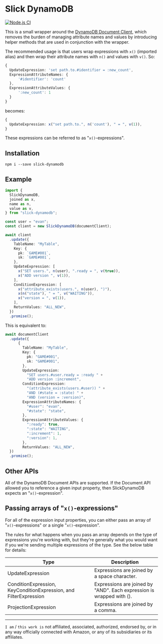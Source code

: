# Slick DynamoDB

[![Node.js CI](https://github.com/evanandrewrose/slick-dynamodb/actions/workflows/node.js.yml/badge.svg)](https://github.com/evanandrewrose/slick-dynamodb/actions/workflows/node.js.yml)

This is a small wrapper around the [DynamoDB Document
Client](https://docs.aws.amazon.com/AWSJavaScriptSDK/latest/AWS/DynamoDB/DocumentClient.html), which
removes the burden of managing attribute names and values by introducing helper methods that are
used in conjunction with the wrapper.

The recommended usage is that users wrap expressions with `x()` (imported alias) and then wrap their
attribute names with `n()` and values with `v()`. So:

```typescript
{
  UpdateExpression: 'set path.to.#identifier = :new_count',
  ExpressionAttributeNames: {
      '#identifier': 'count'
  },
  ExpressionAttributeValues: {
      ':new_count': 1
  }
}
```

becomes:

```typescript
{
  UpdateExpression: x("set path.to.", n('count'), " = ", v(1)),
}
```

These expressions can be referred to as "`x()`-expressions".

## Installation

`npm i --save slick-dynamodb`

## Example

```typescript
import {
  SlickDynamoDB,
  joined as x,
  name as n,
  value as v,
} from "slick-dynamodb";

const user = "evan";
const client = new SlickDynamoDB(documentClient);

await client
  .update({
    TableName: "MyTable",
    Key: {
      pk: `GAME#001`,
      sk: `GAME#001`,
    },
    UpdateExpression: [
      x("SET users.", n(user), ".ready = ", v(true)),
      x("ADD version ", v(1)),
    ],
    ConditionExpression: [
      x("attribute_exists(users.", n(user), ")"),
      x(n("state"), " = ", v("WAITING")),
      x("version = ", v(1)),
    ],
    ReturnValues: "ALL_NEW",
  })
  .promise();
```

This is equivalent to:

```typescript
await documentClient
  .update({
      {
        TableName: "MyTable",
        Key: {
          pk: "GAME#001",
          sk: "GAME#001",
        },
        UpdateExpression:
          "SET users.#user.ready = :ready " +
          "ADD version :increment",
        ConditionExpression:
          "(attribute_exists(users.#user)) " +
          "AND (#state = :state) " +
          "AND (version = :version)",
        ExpressionAttributeNames: {
          "#user": "evan",
          "#state": "state",
        },
        ExpressionAttributeValues: {
          ":ready": true,
          ":state": "WAITING",
          ":increment": 1,
          ":version": 1,
        },
        ReturnValues: "ALL_NEW",
  })
  .promise();
```

## Other APIs

All of the DynamoDB Document APIs are supported. If the Document API allowed you to reference a
given input property, then SlickDynamoDB expects an "`x()`-expression".

## Passing arrays of "`x()`-expressions"

For all of the expression input properties, you can either pass an array of "`x()`-expressions" or
a single "`x()`-expression".

The rules for what happens when you pass an array depends on the type of expressions you're working
with, but they're generally what you would want if you we're sending multiple expressions of the
type. See the below table for details:

| Type                                                              | Description                                                          |
| ----------------------------------------------------------------- | -------------------------------------------------------------------- |
| UpdateExpression                                                  | Expressions are joined by a space character.                         |
| ConditionExpression, KeyConditionExpression, and FilterExpression | Expressions are joined by "AND". Each expression is wrapped with (). |
| ProjectionExpression                                              | Expressions are joined by a comma.                                   |

---

`I am` / `this work is` not affiliated, associated, authorized, endorsed by, or in any way
officially connected with Amazon, or any of its subsidiaries or its affiliates.
